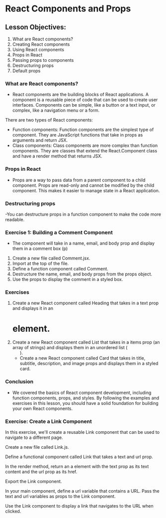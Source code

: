 # React Components and Props

## Lesson Objectives:

1. What are React components?
2. Creating React components
3. Using React components
4. Props in React
5. Passing props to components
6. Destructuring props
7. Default props

### What are React components?

- React components are the building blocks of React applications. A component is a reusable piece of code that can be used to create user interfaces. Components can be simple, like a button or a text input, or complex, like a navigation menu or a form.

There are two types of React components:

- Function components: Function components are the simplest type of component. They are JavaScript functions that take in props as arguments and return JSX.
- Class components: Class components are more complex than function components. They are classes that extend the React.Component class and have a render method that returns JSX.

### Props in React

- Props are a way to pass data from a parent component to a child component. Props are read-only and cannot be modified by the child component. This makes it easier to manage state in a React application.

### Destructuring props

-You can destructure props in a function component to make the code more readable.

### Exercise 1: Building a Comment Component

- The component will take in a name, email, and body prop and display them in a comment box (p)

1. Create a new file called Comment.jsx.
2. Import at the top of the file.
3. Define a function component called Comment.
4. Destructure the name, email, and body props from the props object.
5. Use the props to display the comment in a styled box.

### Exercises

1. Create a new React component called Heading that takes in a text prop and displays it in an <h1> element.
2. Create a new React component called List that takes in a items prop (an array of strings) and displays them in an unordered list (<ul>).
3. Create a new React component called Card that takes in title, subtitle, description, and image props and displays them in a styled card.

### Conclusion

- We covered the basics of React component development, including function components, props, and styles. By following the examples and exercises in this lesson, you should have a solid foundation for building your own React components.
  
### Exercise: Create a Link Component

In this exercise, we'll create a reusable Link component that can be used to navigate to a different page.

Create a new file called Link.js.

Define a functional component called Link that takes a text and url prop.

In the render method, return an a element with the text prop as its text content and the url prop as its href.

Export the Link component.

In your main component, define a url variable that contains a URL. Pass the text and url variables as props to the Link component.

Use the Link component to display a link that navigates to the URL when clicked.